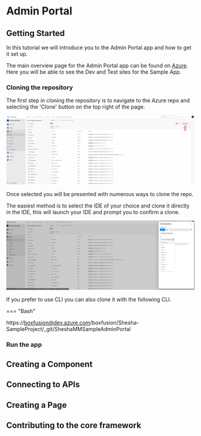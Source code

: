 # Admin Portal

## Getting Started

In this tutorial we will introduce you to the Admin Portal app and how to get it set up. 

The main overview page for the Admin Portal app can be found on [Azure](https://dev.azure.com/boxfusion/Shesha-SampleProject). Here you will be able to see the Dev and Test sites for the Sample App.

### Cloning the repository

The first step in cloning the repository is to navigate to the Azure repo and selecting the 'Clone' button on the top right of the page.

![appsettings.json screenshot](https://github.com/Boxfusion/shesha-docs/blob/main/docs/assets/Admin-Portal-Clone.PNG) 

Once selected you will be presented with numerous ways to clone the repo. 

The easiest method is to select the IDE of your choice and clone it directly in the IDE, this will launch your IDE and prompt you to confirm a clone. 

![appsettings.json screenshot](https://github.com/Boxfusion/shesha-docs/blob/main/docs/assets/admin-portal-select-ide.PNG)

If you prefer to use CLI you can also clone it with the following CLI.

=== "Bash"

https://boxfusion@dev.azure.com/boxfusion/Shesha-SampleProject/_git/SheshaMMSampleAdminPortal


### Run the app

## Creating a Component

## Connecting to APIs

## Creating a Page

## Contributing to the core framework
